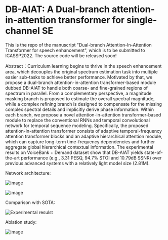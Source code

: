# DB-AIAT: A Dual-branch attention-in-attention transformer for single-channel SE
This is the repo of the manuscript "Dual-branch Attention-In-Attention Transformer for speech enhancement", which is to be submitted to ICASSP2022.
 The source code will be released soon!


Abstract：Curriculum learning begins to thrive in the speech enhancement area, which decouples the original spectrum estimation task into multiple easier sub-tasks to achieve better performance. Motivated by that, we propose a dual-branch attention-in-attention transformer-based module dubbed DB-AIAT to handle both coarse- and fine-grained regions of spectrum in parallel. From a complementary perspective, a magnitude masking branch is proposed to estimate the overall spectral magnitude, while a complex refining branch is designed to compensate for the missing complex spectral details and implicitly derive phase information. Within each branch, we propose a novel attention-in-attention transformer-based module to replace the conventional RNNs and temporal convolutional network for temporal sequence modeling. Specifically, the proposed attention-in-attention transformer consists of adaptive temporal-frequency attention transformer blocks and an adaptive hierarchical attention module, which can capture long-term time-frequency dependencies and further aggregate global hierarchical contextual information. The experimental results on VoiceBank + Demand dataset show that DB-AIAT yields state-of-the-art performance (e.g., 3.31 PESQ, 94.7% STOI and 10.79dB SSNR) over previous advanced systems with a relatively light model size (2.81M).

Network architecture:

![image](https://user-images.githubusercontent.com/51236251/135278429-6099d5da-c826-4aa2-8cca-b7c774beb14a.png)

![image](https://user-images.githubusercontent.com/51236251/135278803-b6769574-e70f-480b-8cb1-6a9934328844.png)



Comparison with SOTA:

![Experimental resulst](https://user-images.githubusercontent.com/51236251/134447067-15506636-9dbb-426f-894c-eafcf28940a3.PNG)

Ablation study:

![image](https://user-images.githubusercontent.com/51236251/134447114-74429af8-7c10-465d-8a1e-ddf0ec636b4e.png)
